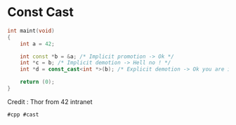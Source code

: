 # Const Cast

```cpp
int	maint(void)
{
	int	a = 42;

	int const *b = &a; /* Implicit promotion -> Ok */
	int	*c = b; /* Implicit demotion -> Hell no ! */
	int	*d = const_cast<int *>(b); /* Explicit demotion -> Ok you are in charge */

	return (0);
}
```

Credit : Thor from 42 intranet

    #cpp #cast

